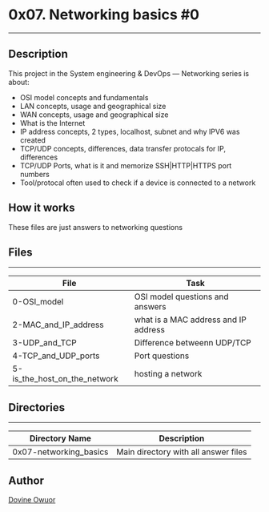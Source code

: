 # 0x07. Networking basics #0

---
## Description

This project in the System engineering & DevOps ― Networking series is about:
* OSI model concepts and fundamentals
* LAN concepts, usage and geographical size
* WAN concepts, usage and geographical size
* What is the Internet
* IP address concepts, 2 types, localhost, subnet and why IPV6 was created
* TCP/UDP concepts, differences, data transfer protocals for IP, differences
* TCP/UDP Ports, what is it and memorize SSH|HTTP|HTTPS port numbers
* Tool/protocal often used to check if a device is connected to a network

## How it works
These files are just answers to networking questions

## Files
---
File|Task
---|---
0-OSI_model | OSI model questions and answers
2-MAC_and_IP_address | what is a MAC address and IP address
3-UDP_and_TCP | Difference betweenn UDP/TCP
4-TCP_and_UDP_ports | Port questions
5-is_the_host_on_the_network | hosting a network

## Directories
---
Directory Name | Description
---|---
0x07-networking_basics | Main directory with all answer files

## Author

[Dovine Owuor](https://github.com/dovineowuor)